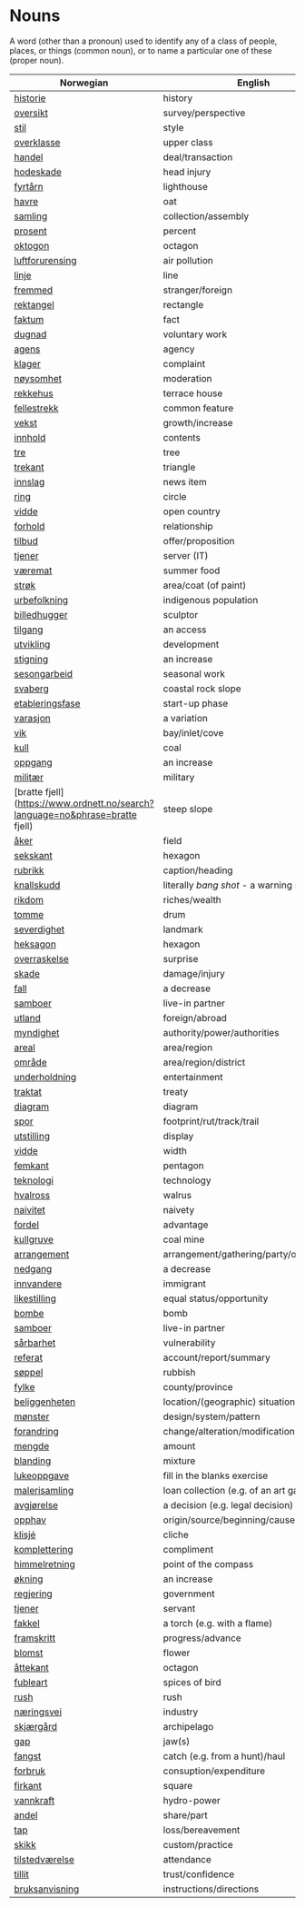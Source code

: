 # Nouns

A word (other than a pronoun) used to identify any of a class of people, places, or things (common noun), or to name a particular one of these (proper noun).

| Norwegian | English | Gender |
| --- | --- | --- |
| [historie](https://www.ordnett.no/search?language=no&phrase=historie) | history | m/f |
| [oversikt](https://www.ordnett.no/search?language=no&phrase=oversikt) | survey/perspective | m |
| [stil](https://www.ordnett.no/search?language=no&phrase=stil) | style | m |
| [overklasse](https://www.ordnett.no/search?language=no&phrase=overklasse) | upper class | m |
| [handel](https://www.ordnett.no/search?language=no&phrase=handel) | deal/transaction | m |
| [hodeskade](https://www.ordnett.no/search?language=no&phrase=hodeskade) | head injury | m |
| [fyrtårn](https://www.ordnett.no/search?language=no&phrase=fyrtårn) | lighthouse | i |
| [havre](https://www.ordnett.no/search?language=no&phrase=havre) | oat | m |
| [samling](https://www.ordnett.no/search?language=no&phrase=samling) | collection/assembly | m |
| [prosent](https://www.ordnett.no/search?language=no&phrase=prosent) | percent | m |
| [oktogon](https://www.ordnett.no/search?language=no&phrase=oktogon) | octagon | m |
| [luftforurensing](https://www.ordnett.no/search?language=no&phrase=luftforurensing) | air pollution | m |
| [linje](https://www.ordnett.no/search?language=no&phrase=linje) | line | m |
| [fremmed](https://www.ordnett.no/search?language=no&phrase=fremmed) | stranger/foreign | m |
| [rektangel](https://www.ordnett.no/search?language=no&phrase=rektangel) | rectangle | i |
| [faktum](https://www.ordnett.no/search?language=no&phrase=faktum) | fact | i |
| [dugnad](https://www.ordnett.no/search?language=no&phrase=dugnad) | voluntary work | m |
| [agens](https://www.ordnett.no/search?language=no&phrase=agens) | agency | m |
| [klager](https://www.ordnett.no/search?language=no&phrase=klager) | complaint | m |
| [nøysomhet](https://www.ordnett.no/search?language=no&phrase=nøysomhet) | moderation | m |
| [rekkehus](https://www.ordnett.no/search?language=no&phrase=rekkehus) | terrace house | i |
| [fellestrekk](https://www.ordnett.no/search?language=no&phrase=fellestrekk) | common feature | i |
| [vekst](https://www.ordnett.no/search?language=no&phrase=vekst) | growth/increase | m |
| [innhold](https://www.ordnett.no/search?language=no&phrase=innhold) | contents | i |
| [tre](https://www.ordnett.no/search?language=no&phrase=tre) | tree | i |
| [trekant](https://www.ordnett.no/search?language=no&phrase=trekant) | triangle | m |
| [innslag](https://www.ordnett.no/search?language=no&phrase=innslag) | news item | i |
| [ring](https://www.ordnett.no/search?language=no&phrase=ring) | circle | m |
| [vidde](https://www.ordnett.no/search?language=no&phrase=vidde) | open country | m |
| [forhold](https://www.ordnett.no/search?language=no&phrase=forhold) | relationship | i |
| [tilbud](https://www.ordnett.no/search?language=no&phrase=tilbud) | offer/proposition | i |
| [tjener](https://www.ordnett.no/search?language=no&phrase=tjener) | server (IT) | m |
| [væremat](https://www.ordnett.no/search?language=no&phrase=væremat) | summer food | m |
| [strøk](https://www.ordnett.no/search?language=no&phrase=strøk) | area/coat (of paint) | i |
| [urbefolkning](https://www.ordnett.no/search?language=no&phrase=urbefolkning) | indigenous population | m |
| [billedhugger](https://www.ordnett.no/search?language=no&phrase=billedhugger) | sculptor | m |
| [tilgang](https://www.ordnett.no/search?language=no&phrase=tilgang) | an access | i |
| [utvikling](https://www.ordnett.no/search?language=no&phrase=utvikling) | development | m |
| [stigning](https://www.ordnett.no/search?language=no&phrase=stigning) | an increase | m |
| [sesongarbeid](https://www.ordnett.no/search?language=no&phrase=sesongarbeid) | seasonal work | i |
| [svaberg](https://www.ordnett.no/search?language=no&phrase=svaberg) | coastal rock slope | i |
| [etableringsfase](https://www.ordnett.no/search?language=no&phrase=etableringsfase) | start-up phase | m |
| [varasjon](https://www.ordnett.no/search?language=no&phrase=varasjon) | a variation | m |
| [vik](https://www.ordnett.no/search?language=no&phrase=vik) | bay/inlet/cove | m |
| [kull](https://www.ordnett.no/search?language=no&phrase=kull) | coal | i |
| [oppgang](https://www.ordnett.no/search?language=no&phrase=oppgang) | an increase | m |
| [militær](https://www.ordnett.no/search?language=no&phrase=militær) | military | m |
| [bratte fjell](https://www.ordnett.no/search?language=no&phrase=bratte fjell) | steep slope | m |
| [åker](https://www.ordnett.no/search?language=no&phrase=åker) | field | m |
| [sekskant](https://www.ordnett.no/search?language=no&phrase=sekskant) | hexagon | m |
| [rubrikk](https://www.ordnett.no/search?language=no&phrase=rubrikk) | caption/heading | m |
| [knallskudd](https://www.ordnett.no/search?language=no&phrase=knallskudd) | literally _bang shot_ - a warning shot gun | i |
| [rikdom](https://www.ordnett.no/search?language=no&phrase=rikdom) | riches/wealth | m |
| [tomme](https://www.ordnett.no/search?language=no&phrase=tomme) | drum | m |
| [severdighet](https://www.ordnett.no/search?language=no&phrase=severdighet) | landmark | m |
| [heksagon](https://www.ordnett.no/search?language=no&phrase=heksagon) | hexagon | m |
| [overraskelse](https://www.ordnett.no/search?language=no&phrase=overraskelse) | surprise | m |
| [skade](https://www.ordnett.no/search?language=no&phrase=skade) | damage/injury | m |
| [fall](https://www.ordnett.no/search?language=no&phrase=fall) | a decrease | i |
| [samboer](https://www.ordnett.no/search?language=no&phrase=samboer) | live-in partner | m |
| [utland](https://www.ordnett.no/search?language=no&phrase=utland) | foreign/abroad | m |
| [myndighet](https://www.ordnett.no/search?language=no&phrase=myndighet) | authority/power/authorities | m |
| [areal](https://www.ordnett.no/search?language=no&phrase=areal) | area/region | i |
| [område](https://www.ordnett.no/search?language=no&phrase=område) | area/region/district | i |
| [underholdning](https://www.ordnett.no/search?language=no&phrase=underholdning) | entertainment | m |
| [traktat](https://www.ordnett.no/search?language=no&phrase=traktat) | treaty | m |
| [diagram](https://www.ordnett.no/search?language=no&phrase=diagram) | diagram | i |
| [spor](https://www.ordnett.no/search?language=no&phrase=spor) | footprint/rut/track/trail | i |
| [utstilling](https://www.ordnett.no/search?language=no&phrase=utstilling) | display | m |
| [vidde](https://www.ordnett.no/search?language=no&phrase=vidde) | width | m/f |
| [femkant](https://www.ordnett.no/search?language=no&phrase=femkant) | pentagon | m |
| [teknologi](https://www.ordnett.no/search?language=no&phrase=teknologi) | technology | m |
| [hvalross](https://www.ordnett.no/search?language=no&phrase=hvalross) | walrus | m |
| [naivitet](https://www.ordnett.no/search?language=no&phrase=naivitet) | naivety | m |
| [fordel](https://www.ordnett.no/search?language=no&phrase=fordel) | advantage | m |
| [kullgruve](https://www.ordnett.no/search?language=no&phrase=kullgruve) | coal mine | m |
| [arrangement](https://www.ordnett.no/search?language=no&phrase=arrangement) | arrangement/gathering/party/organisation | i |
| [nedgang](https://www.ordnett.no/search?language=no&phrase=nedgang) | a decrease | m |
| [innvandere](https://www.ordnett.no/search?language=no&phrase=innvandere) | immigrant | m |
| [likestilling](https://www.ordnett.no/search?language=no&phrase=likestilling) | equal status/opportunity | m |
| [bombe](https://www.ordnett.no/search?language=no&phrase=bombe) | bomb | m |
| [samboer](https://www.ordnett.no/search?language=no&phrase=samboer) | live-in partner | m |
| [sårbarhet](https://www.ordnett.no/search?language=no&phrase=sårbarhet) | vulnerability | m |
| [referat](https://www.ordnett.no/search?language=no&phrase=referat) | account/report/summary | i |
| [søppel](https://www.ordnett.no/search?language=no&phrase=søppel) | rubbish | i |
| [fylke](https://www.ordnett.no/search?language=no&phrase=fylke) | county/province | i |
| [beliggenheten](https://www.ordnett.no/search?language=no&phrase=beliggenheten) | location/(geographic) situation | m/f |
| [mønster](https://www.ordnett.no/search?language=no&phrase=mønster) | design/system/pattern | i |
| [forandring](https://www.ordnett.no/search?language=no&phrase=forandring) | change/alteration/modification | m |
| [mengde](https://www.ordnett.no/search?language=no&phrase=mengde) | amount | m |
| [blanding](https://www.ordnett.no/search?language=no&phrase=blanding) | mixture | m |
| [lukeoppgave](https://www.ordnett.no/search?language=no&phrase=lukeoppgave) | fill in the blanks exercise | m |
| [malerisamling](https://www.ordnett.no/search?language=no&phrase=malerisamling) | loan collection (e.g. of an art gallery) | m |
| [avgjørelse](https://www.ordnett.no/search?language=no&phrase=avgjørelse) | a decision (e.g. legal decision) | m |
| [opphav](https://www.ordnett.no/search?language=no&phrase=opphav) | origin/source/beginning/cause | i |
| [klisjé](https://www.ordnett.no/search?language=no&phrase=klisjé) | cliche | m |
| [komplettering](https://www.ordnett.no/search?language=no&phrase=komplettering) | compliment | m |
| [himmelretning](https://www.ordnett.no/search?language=no&phrase=himmelretning) | point of the compass | m |
| [økning](https://www.ordnett.no/search?language=no&phrase=økning) | an increase | m |
| [regjering](https://www.ordnett.no/search?language=no&phrase=regjering) | government | m |
| [tjener](https://www.ordnett.no/search?language=no&phrase=tjener) | servant | m |
| [fakkel](https://www.ordnett.no/search?language=no&phrase=fakkel) | a torch (e.g. with a flame) | m |
| [framskritt](https://www.ordnett.no/search?language=no&phrase=framskritt) | progress/advance | i |
| [blomst](https://www.ordnett.no/search?language=no&phrase=blomst) | flower | m |
| [åttekant](https://www.ordnett.no/search?language=no&phrase=åttekant) | octagon | m |
| [fubleart](https://www.ordnett.no/search?language=no&phrase=fubleart) | spices of bird | m/f |
| [rush](https://www.ordnett.no/search?language=no&phrase=rush) | rush | i |
| [næringsvei](https://www.ordnett.no/search?language=no&phrase=næringsvei) | industry | m |
| [skjærgård](https://www.ordnett.no/search?language=no&phrase=skjærgård) | archipelago | m |
| [gap](https://www.ordnett.no/search?language=no&phrase=gap) | jaw(s) | m |
| [fangst](https://www.ordnett.no/search?language=no&phrase=fangst) | catch (e.g. from a hunt)/haul | m |
| [forbruk](https://www.ordnett.no/search?language=no&phrase=forbruk) | consuption/expenditure | i |
| [firkant](https://www.ordnett.no/search?language=no&phrase=firkant) | square | m |
| [vannkraft](https://www.ordnett.no/search?language=no&phrase=vannkraft) | hydro-power | m |
| [andel](https://www.ordnett.no/search?language=no&phrase=andel) | share/part | m |
| [tap](https://www.ordnett.no/search?language=no&phrase=tap) | loss/bereavement | i |
| [skikk](https://www.ordnett.no/search?language=no&phrase=skikk) | custom/practice | m |
| [tilstedværelse](https://www.ordnett.no/search?language=no&phrase=tilstedværelse) | attendance | i |
| [tillit](https://www.ordnett.no/search?language=no&phrase=tillit) | trust/confidence | m |
| [bruksanvisning](https://www.ordnett.no/search?language=no&phrase=bruksanvisning) | instructions/directions | m |

